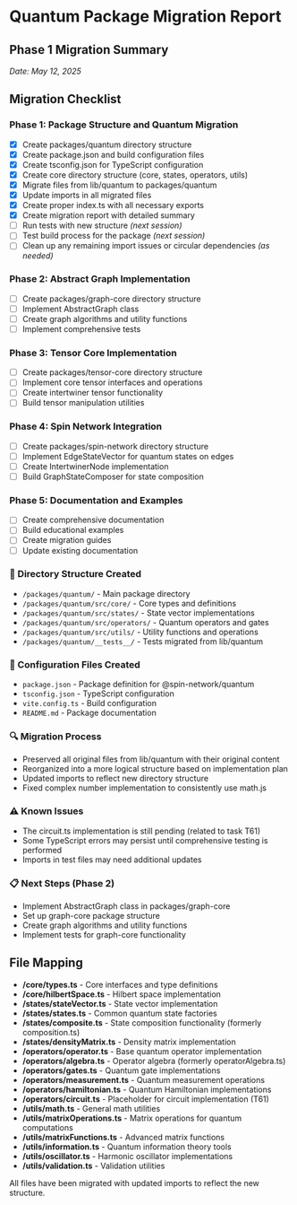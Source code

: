 # Quantum Package Migration Report

## Phase 1 Migration Summary

*Date: May 12, 2025*

## Migration Checklist

### Phase 1: Package Structure and Quantum Migration
- [x] Create packages/quantum directory structure
- [x] Create package.json and build configuration files
- [x] Create tsconfig.json for TypeScript configuration
- [x] Create core directory structure (core, states, operators, utils)
- [x] Migrate files from lib/quantum to packages/quantum
- [x] Update imports in all migrated files
- [x] Create proper index.ts with all necessary exports
- [x] Create migration report with detailed summary
- [ ] Run tests with new structure *(next session)*
- [ ] Test build process for the package *(next session)*
- [ ] Clean up any remaining import issues or circular dependencies *(as needed)*

### Phase 2: Abstract Graph Implementation
- [ ] Create packages/graph-core directory structure
- [ ] Implement AbstractGraph class
- [ ] Create graph algorithms and utility functions
- [ ] Implement comprehensive tests

### Phase 3: Tensor Core Implementation
- [ ] Create packages/tensor-core directory structure
- [ ] Implement core tensor interfaces and operations
- [ ] Create intertwiner tensor functionality
- [ ] Build tensor manipulation utilities

### Phase 4: Spin Network Integration
- [ ] Create packages/spin-network directory structure
- [ ] Implement EdgeStateVector for quantum states on edges
- [ ] Create IntertwinerNode implementation
- [ ] Build GraphStateComposer for state composition

### Phase 5: Documentation and Examples
- [ ] Create comprehensive documentation
- [ ] Build educational examples
- [ ] Create migration guides
- [ ] Update existing documentation

### 📂 Directory Structure Created
- `/packages/quantum/` - Main package directory
- `/packages/quantum/src/core/` - Core types and definitions
- `/packages/quantum/src/states/` - State vector implementations
- `/packages/quantum/src/operators/` - Quantum operators and gates
- `/packages/quantum/src/utils/` - Utility functions and operations
- `/packages/quantum/__tests__/` - Tests migrated from lib/quantum

### 📄 Configuration Files Created
- `package.json` - Package definition for @spin-network/quantum
- `tsconfig.json` - TypeScript configuration
- `vite.config.ts` - Build configuration
- `README.md` - Package documentation

### 🔍 Migration Process
- Preserved all original files from lib/quantum with their original content
- Reorganized into a more logical structure based on implementation plan
- Updated imports to reflect new directory structure
- Fixed complex number implementation to consistently use math.js

### ⚠️ Known Issues
- The circuit.ts implementation is still pending (related to task T61)
- Some TypeScript errors may persist until comprehensive testing is performed
- Imports in test files may need additional updates

### 📋 Next Steps (Phase 2)
- Implement AbstractGraph class in packages/graph-core
- Set up graph-core package structure
- Create graph algorithms and utility functions
- Implement tests for graph-core functionality

## File Mapping
- **/core/types.ts** - Core interfaces and type definitions
- **/core/hilbertSpace.ts** - Hilbert space implementation
- **/states/stateVector.ts** - State vector implementation
- **/states/states.ts** - Common quantum state factories
- **/states/composite.ts** - State composition functionality (formerly composition.ts)
- **/states/densityMatrix.ts** - Density matrix implementation
- **/operators/operator.ts** - Base quantum operator implementation
- **/operators/algebra.ts** - Operator algebra (formerly operatorAlgebra.ts)
- **/operators/gates.ts** - Quantum gate implementations
- **/operators/measurement.ts** - Quantum measurement operations
- **/operators/hamiltonian.ts** - Quantum Hamiltonian implementations
- **/operators/circuit.ts** - Placeholder for circuit implementation (T61)
- **/utils/math.ts** - General math utilities
- **/utils/matrixOperations.ts** - Matrix operations for quantum computations
- **/utils/matrixFunctions.ts** - Advanced matrix functions
- **/utils/information.ts** - Quantum information theory tools
- **/utils/oscillator.ts** - Harmonic oscillator implementations
- **/utils/validation.ts** - Validation utilities

All files have been migrated with updated imports to reflect the new structure.
